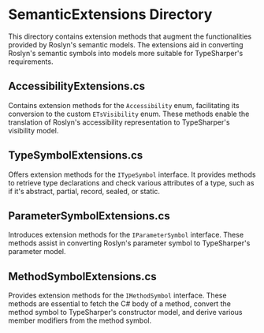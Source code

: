 
# SemanticExtensions Directory

This directory contains extension methods that augment the functionalities provided by Roslyn's semantic models. The extensions aid in converting Roslyn's semantic symbols into models more suitable for TypeSharper's requirements.

## AccessibilityExtensions.cs
Contains extension methods for the `Accessibility` enum, facilitating its conversion to the custom `ETsVisibility` enum. These methods enable the translation of Roslyn's accessibility representation to TypeSharper's visibility model.

## TypeSymbolExtensions.cs
Offers extension methods for the `ITypeSymbol` interface. It provides methods to retrieve type declarations and check various attributes of a type, such as if it's abstract, partial, record, sealed, or static.

## ParameterSymbolExtensions.cs
Introduces extension methods for the `IParameterSymbol` interface. These methods assist in converting Roslyn's parameter symbol to TypeSharper's parameter model.

## MethodSymbolExtensions.cs
Provides extension methods for the `IMethodSymbol` interface. These methods are essential to fetch the C# body of a method, convert the method symbol to TypeSharper's constructor model, and derive various member modifiers from the method symbol.

